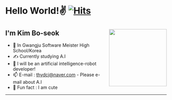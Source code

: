 
<!--
**BOSOEK/BOSOEK** is a ✨ _special_ ✨ repository because its `README.md` (this file) appears on your GitHub profile.

Here are some ideas to get you started:

- 🔭 I’m currently working on ...
- 🌱 I’m currently learning ...
- 👯 I’m looking to collaborate on ...
- 🤔 I’m looking for help with ...
- 💬 Ask me about ...
- 📫 How to reach me: ...
- 😄 Pronouns: ...
- ⚡ Fun fact: ...
-->

# Hello World!✌ [![Hits](https://hits.seeyoufarm.com/api/count/incr/badge.svg?url=https%3A%2F%2Fgithub.com%2FBOSOEK%2Fhit-counter&count_bg=%233D48C8&title_bg=%23D61111&icon=&icon_color=%23E7E7E7&title=hits&edge_flat=false)](https://hits.seeyoufarm.com)

## I'm Kim Bo-seok<img src="https://user-images.githubusercontent.com/68007145/99542300-3e119c80-29f5-11eb-8c89-839efd8f1516.png" width="180" align="right">

- 🏫 In Gwangju Software Meister High School/Korea
- ✍ Currently studying A.I
- 💭 I will be an artificial intelligence-robot developer!
- 📫  E-mail : thydcj@naver.com - Please e-mail about A.I
- 🎃 Fun fact : I am cute

***





